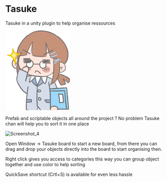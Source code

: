 # Tasuke
Tasuke in a unity plugin to help organise ressources

![alt text](https://github.com/Pk-c/Tasuke/blob/main/Editor/EditorRessources/Tasuke.png?raw=true)

Prefab and scriptable objects all around the project ? No problem Tasuke chan will help you to sort it in one place

![Screenshot_4](https://github.com/Pk-c/Tasuke/assets/8162241/e5042b64-8319-4bd2-bd5a-a57c47e2774c)

Open Window -> Tasuke board to start a new board, from there you can drag and drop your objects directly into the board to start organising then.

Right click gives you access to categories this way you can group object together and use color to help sorting

QuickSave shortcut (Crtl+S) is available for even less hassle 
